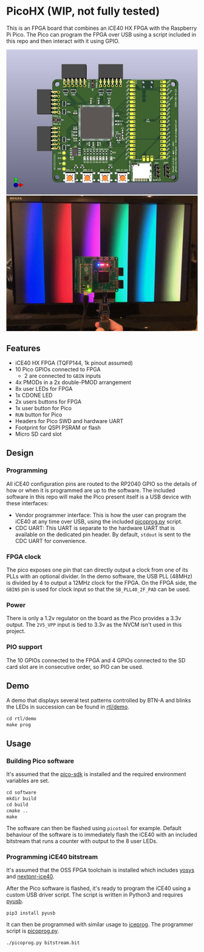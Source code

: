 # PicoHX (WIP, not fully tested)

This is an FPGA board that combines an iCE40 HX FPGA with the Raspberry Pi Pico. The Pico can program the FPGA over USB using a script included in this repo and then interact with it using GPIO.

![PCB rendering](doc/render.png)
![PCB DVI demo](doc/pcb1.jpg)

## Features

* iCE40 HX FPGA (TQFP144, 1k pinout assumed)
* 10 Pico GPIOs connected to FPGA
    * 2 are connected to `GBIN` inputs
* 4x PMODs in a 2x double-PMOD arrangement
* 8x user LEDs for FPGA
* 1x CDONE LED
* 2x users buttons for FPGA
* 1x user button for Pico
* `RUN` button for Pico
* Headers for Pico SWD and hardware UART
* Footprint for QSPI PSRAM or flash
* Micro SD card slot

## Design

### Programming

All iCE40 configuration pins are routed to the RP2040 GPIO so the details of how or when it is programmed are up to the software. The included software in this repo will make the Pico present itself is a USB device with these interfaces:

* Vendor programmer interface: This is how the user can program the iCE40 at any time over USB, using the included [picoprog.py](scripts/picoprog.py) script.
* CDC UART: This UART is separate to the hardware UART that is available on the dedicated pin header. By default, `stdout` is sent to the CDC UART for convenience.

### FPGA clock

The pico exposes one pin that can directly output a clock from one of its PLLs with an optional divider. In the demo software, the USB PLL (48MHz) is divided by 4 to output a 12MHz clock for the FPGA. On the FPGA side, the `GBIN5` pin is used for clock input so that the  `SB_PLL40_2F_PAD` can be used.

### Power

There is only a 1.2v regulator on the board as the Pico provides a 3.3v output. The `2V5_VPP` input is tied to 3.3v as the NVCM isn't used in this project.

### PIO support

The 10 GPIOs connected to the FPGA and 4 GPIOs connected to the SD card slot are in consecutive order, so PIO can be used.

## Demo

A demo that displays several test patterns controlled by BTN-A and blinks the LEDs in succession can be found in [rtl/demo](rtl/demo).

```
cd rtl/demo
make prog
```
 
## Usage

### Building Pico software

It's assumed that the [pico-sdk](https://github.com/raspberrypi/pico-sdk) is installed and the required environment variables are set.

```
cd software
mkdir build
cd build
cmake ..
make
```

The software can then be flashed using `picotool` for example. Default behaviour of the software is to immediately flash the iCE40 with an included bitstream that runs a counter with output to the 8 user LEDs.

### Programming iCE40 bitstream

It's assumed that the OSS FPGA toolchain is installed which includes [yosys](https://github.com/YosysHQ/yosys) and [nextpnr-ice40](https://github.com/YosysHQ/nextpnr).

After the Pico software is flashed, it's ready to program the iCE40 using a custom USB driver script. The script is written in Python3 and requires [pyusb](https://github.com/pyusb/pyusb).

```
pip3 install pyusb
```

It can then be programmed with similar usage to [iceprog](https://github.com/YosysHQ/icestorm/tree/master/iceprog). The programmer script is [picoprog.py](scripts/picoprog.py).

```
./picoprog.py bitstream.bit
```
 
